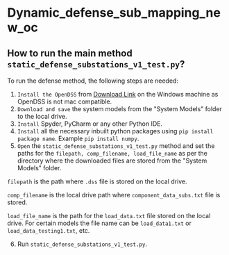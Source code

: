 # Dynamic_defense_sub_mapping_new_oc

## How to run the main method `static_defense_substations_v1_test.py`?
  
To run the defense method, the following steps are needed:
1. `Install the OpenDSS` from  [Download Link](https://sourceforge.net/projects/electricdss/#Link) on the Windows machine as OpenDSS is not mac compatible.
2. `Download and save` the system models from the "System Models" folder to the local drive. 
3. `Install` Spyder, PyCharm or any other Python IDE.
4. `Install` all the necessary inbuilt python packages using `pip install package name`. Example `pip install numpy`.
5. `Open` the `static_defense_substations_v1_test.py` method and set the paths for the `filepath, comp_filename, load_file_name` as per the 
directory where the downloaded files are stored from the "System Models" folder. 

`filepath` is the path where `.dss` file is stored on the local drive.

`comp_filename` is the local drive path where `component_data_subs.txt` file is stored.

`load_file_name` is the path for the `load_data.txt` file stored on the local drive. For certain models the file name can be `load_data1.txt` or `load_data_testing1.txt`, etc.

6. Run `static_defense_substations_v1_test.py`.
